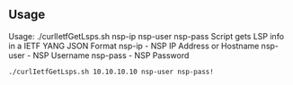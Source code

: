 ## Usage

Usage: ./curlIetfGetLsps.sh nsp-ip nsp-user nsp-pass
Script gets LSP info in a IETF YANG JSON Format
    nsp-ip - NSP IP Address or Hostname
    nsp-user - NSP Username
    nsp-pass - NSP Password

```zsh
./curlIetfGetLsps.sh 10.10.10.10 nsp-user nsp-pass!
```